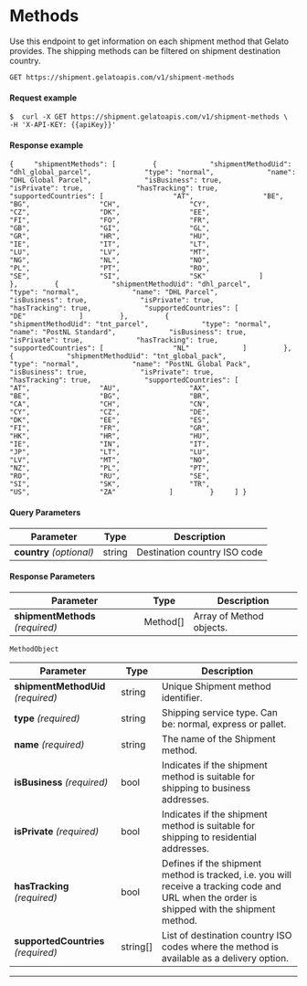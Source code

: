# Methods

Use this endpoint to get information on each shipment method that Gelato provides. The shipping methods can be filtered on shipment destination country.

`GET https://shipment.gelatoapis.com/v1/shipment-methods`

#### Request example

`$  curl -X GET https://shipment.gelatoapis.com/v1/shipment-methods \     -H 'X-API-KEY: {{apiKey}}'`

#### Response example

`{     "shipmentMethods": [         {             "shipmentMethodUid": "dhl_global_parcel",             "type": "normal",             "name": "DHL Global Parcel",             "isBusiness": true,             "isPrivate": true,             "hasTracking": true,             "supportedCountries": [                 "AT",                 "BE",                 "BG",                 "CH",                 "CY",                 "CZ",                 "DK",                 "EE",                 "FI",                 "FO",                 "FR",                 "GB",                 "GI",                 "GL",                 "GR",                 "HR",                 "HU",                 "IE",                 "IT",                 "LT",                 "LU",                 "LV",                 "MT",                 "NG",                 "NL",                 "NO",                 "PL",                 "PT",                 "RO",                 "SE",                 "SI",                 "SK"             ]         },         {             "shipmentMethodUid": "dhl_parcel",             "type": "normal",             "name": "DHL Parcel",             "isBusiness": true,             "isPrivate": true,             "hasTracking": true,             "supportedCountries": [                 "DE"             ]         },         {             "shipmentMethodUid": "tnt_parcel",             "type": "normal",             "name": "PostNL Standard",             "isBusiness": true,             "isPrivate": true,             "hasTracking": true,             "supportedCountries": [                 "NL"             ]         },         {             "shipmentMethodUid": "tnt_global_pack",             "type": "normal",             "name": "PostNL Global Pack",             "isBusiness": true,             "isPrivate": true,             "hasTracking": true,             "supportedCountries": [                 "AT",                 "AU",                 "AX",                 "BE",                 "BG",                 "BR",                 "CA",                 "CH",                 "CN",                 "CY",                 "CZ",                 "DE",                 "DK",                 "EE",                 "ES",                 "FI",                 "FR",                 "GR",                 "HK",                 "HR",                 "HU",                 "IE",                 "IN",                 "IT",                 "JP",                 "LT",                 "LU",                 "LV",                 "MT",                 "NO",                 "NZ",                 "PL",                 "PT",                 "RO",                 "RU",                 "SE",                 "SI",                 "SK",                 "TR",                 "US",                 "ZA"             ]         }     ] }`

#### Query Parameters

| Parameter | Type | Description |
| --- | --- | --- |
| **country** _(optional)_ | string | Destination country ISO code |

#### Response Parameters

| Parameter | Type | Description |
| --- | --- | --- |
| **shipmentMethods** _(required)_ | Method\[\] | Array of Method objects. |

`MethodObject`

| Parameter | Type | Description |
| --- | --- | --- |
| **shipmentMethodUid** _(required)_ | string | Unique Shipment method identifier. |
| **type** _(required)_ | string | Shipping service type. Can be: normal, express or pallet. |
| **name** _(required)_ | string | The name of the Shipment method. |
| **isBusiness** _(required)_ | bool | Indicates if the shipment method is suitable for shipping to business addresses. |
| **isPrivate** _(required)_ | bool | Indicates if the shipment method is suitable for shipping to residential addresses. |
| **hasTracking** _(required)_ | bool | Defines if the shipment method is tracked, i.e. you will receive a tracking code and URL when the order is shipped with the shipment method. |
| **supportedCountries** _(required)_ | string\[\] | List of destination country ISO codes where the method is available as a delivery option. |

- - -